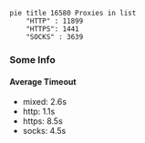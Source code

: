 
```mermaid
pie title 16580 Proxies in list
    "HTTP" : 11899
    "HTTPS": 1441
    "SOCKS" : 3639
```

### Some Info
#### Average Timeout

- mixed: 2.6s
- http: 1.1s
- https: 8.5s
- socks: 4.5s